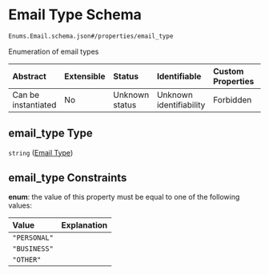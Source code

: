 # Email Type Schema

```txt
Enums.Email.schema.json#/properties/email_type
```

Enumeration of email types

| Abstract            | Extensible | Status         | Identifiable            | Custom Properties | Additional Properties | Access Restrictions | Defined In                                                               |
| :------------------ | :--------- | :------------- | :---------------------- | :---------------- | :-------------------- | :------------------ | :----------------------------------------------------------------------- |
| Can be instantiated | No         | Unknown status | Unknown identifiability | Forbidden         | Allowed               | none                | [Email.schema.json\*](../types/Email.schema.json "open original schema") |

## email_type Type

`string` ([Email Type](email-properties-email-type.md))

## email_type Constraints

**enum**: the value of this property must be equal to one of the following values:

| Value        | Explanation |
| :----------- | :---------- |
| `"PERSONAL"` |             |
| `"BUSINESS"` |             |
| `"OTHER"`    |             |
